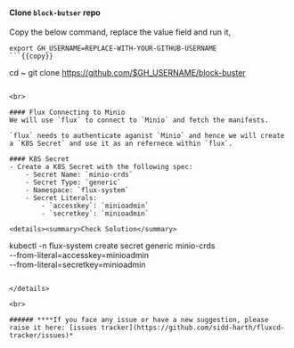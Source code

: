 #### Clone `block-butser` repo
Copy the below command, replace the value field and run it,

```
export GH_USERNAME=REPLACE-WITH-YOUR-GITHUB-USERNAME
```{{copy}}

```
cd ~
git clone https://github.com/$GH_USERNAME/block-buster
```{{exec}}

<br>

#### Flux Connecting to Minio
We will use `flux` to connect to `Minio` and fetch the manifests.

`flux` needs to authenticate aganist `Minio` and hence we will create a `K8S Secret` and use it as an refernece within `flux`.

#### K8S Secret
- Create a K8S Secret with the following spec:
    - Secret Name: `minio-crds`
    - Secret Type: `generic`
    - Namespace: `flux-system`
    - Secret Literals:
        - `accesskey`: `minioadmin`
        - `secretkey`: `minioadmin`

<details><summary>Check Solution</summary>

```
kubectl -n flux-system create secret generic minio-crds \
--from-literal=accesskey=minioadmin \
--from-literal=secretkey=minioadmin 
```{{exec}}

</details>

<br>

###### ****If you face any issue or have a new suggestion, please raise it here: [issues tracker](https://github.com/sidd-harth/fluxcd-tracker/issues)*